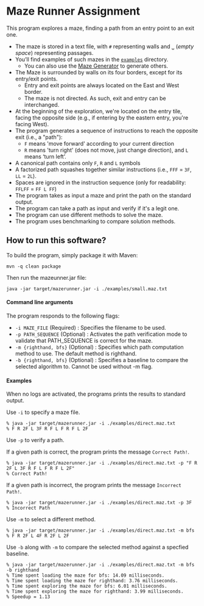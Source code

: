 # Maze Runner Assignment

This program explores a maze, finding a path from an entry point to an exit one.

- The maze is stored in a text file, with `#` representing walls and `␣` (_empty space_) representing passages.
- You’ll find examples of such mazes in the [`examples`](./examples) directory. 
    - You can also use the [Maze Generator](https://github.com/ace-lectures/maze-gen) to generate others.
- The Maze is surrounded by walls on its four borders, except for its entry/exit points.
    - Entry and exit points are always located on the East and West border.
    - The maze is not directed. As such, exit and entry can be interchanged.
- At the beginning of the exploration, we're located on the entry tile, facing the opposite side (e.g., if entering by the eastern entry, you're facing West).
- The program generates a sequence of instructions to reach the opposite exit (i.e., a "path"):
    - `F` means 'move forward' according to your current direction
    - `R` means 'turn right' (does not move, just change direction), and `L` means ‘turn left’. 
- A canonical path contains only `F`, `R` and `L` symbols
- A factorized path squashes together similar instructions (i.e., `FFF` = `3F`, `LL` = `2L`).
- Spaces are ignored in the instruction sequence (only for readability: `FFLFF` = `FF L FF`)
- The program takes as input a maze and print the path on the standard output.
- The program can take a path as input and verify if it's a legit one.
- The program can use different methods to solve the maze.
- The program uses benchmarking to compare solution methods.

## How to run this software?

To build the program, simply package it with Maven:

```
mvn -q clean package 
```

Then run the mazeunner.jar file:
```
java -jar target/mazerunner.jar -i ./examples/small.maz.txt
```

#### Command line arguments

The program responds to the following flags:

- `-i MAZE_FILE` (Required) : Specifies the filename to be used. 
- `-p PATH_SEQUENCE` (Optional) : Activates the path verification mode to validate that PATH_SEQUENCE is correct for the maze.
- `-m {righthand, bfs}` (Optional) : Specifies which path computation method to use. The default method is righthand.
- `-b {righthand, bfs}` (Optional) : Specifies a baseline to compare the selected algorithm to. Cannot be used without -m flag.

#### Examples

When no logs are activated, the programs prints the results to standard output.

Use `-i` to specify a maze file.
```
% java -jar target/mazerunner.jar -i ./examples/direct.maz.txt
% F R 2F L 3F R F L F R F L 2F
```
Use `-p` to verify a path.

If a given path is correct, the program prints the message `Correct Path!`.

```
% java -jar target/mazerunner.jar -i ./examples/direct.maz.txt -p "F R 2F L 3F R F L F R F L 2F"
% Correct Path!
```

If a given path is incorrect, the program prints the message `Incorrect Path!`.

```
% java -jar target/mazerunner.jar -i ./examples/direct.maz.txt -p 3F
% Incorrect Path
```

Use `-m` to select a different method.
```
% java -jar target/mazerunner.jar -i ./examples/direct.maz.txt -m bfs
% F R 2F L 4F R 2F L 2F
```

Use `-b` along with `-m` to compare the selected method against a specfied baseline.
```
% java -jar target/mazerunner.jar -i ./examples/direct.maz.txt -m bfs -b righthand
% Time spent loading the maze for bfs: 14.09 milliseconds.
% Time spent loading the maze for righthand: 3.76 milliseconds.
% Time spent exploring the maze for bfs: 6.01 milliseconds.
% Time spent exploring the maze for righthand: 3.99 milliseconds.
% Speedup = 1.13
```
